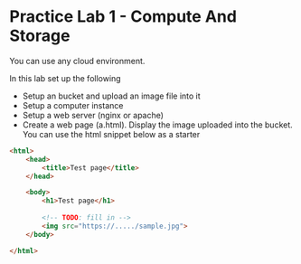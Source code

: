 # Practice Lab 1 - Compute And Storage

You can use any cloud environment.

In this lab set up the following

* Setup an bucket and upload an image file into it
* Setup a computer instance
* Setup a web server (nginx or apache)
* Create a web page (a.html).  Display the image uploaded into the bucket.  You can use the html snippet below as a starter


```html
<html>
    <head>
        <title>Test page</title>
    </head>

    <body>
        <h1>Test page</h1>
        
        <!-- TODO: fill in -->
        <img src="https://...../sample.jpg">
    </body>

</html>
```
